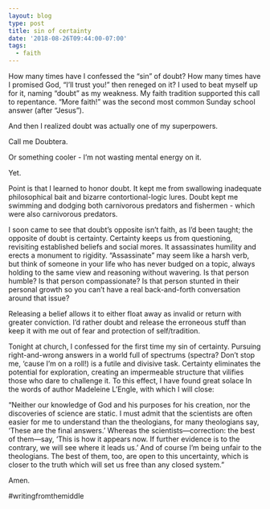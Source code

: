 ```yaml
---
layout: blog
type: post
title: sin of certainty
date: '2018-08-26T09:44:00-07:00'
tags:
  - faith
---
```

How many times have I confessed the “sin” of doubt? How many times have I promised God, “I’ll trust you!” then reneged on it? I used to beat myself up for it, naming “doubt” as my weakness. My faith tradition supported this call to repentance. “More faith!” was the second most common Sunday school answer (after “Jesus”).

And then I realized doubt was actually one of my superpowers.

Call me Doubtera.

Or something cooler - I’m not wasting mental energy on it.

Yet.

Point is that I learned to honor doubt. It kept me from swallowing inadequate philosophical bait and bizarre contortional-logic lures. Doubt kept me swimming and dodging both carnivorous predators and fishermen - which were also carnivorous predators.

I soon came to see that doubt’s opposite isn’t faith, as I’d been taught; the opposite of doubt is certainty. Certainty keeps us from questioning, revisiting established beliefs and social mores. It assassinates humility and erects a monument to rigidity. “Assassinate” may seem like a harsh verb, but think of someone in your life who has never budged on a topic, always holding to the same view and reasoning without wavering. Is that person humble? Is that person compassionate? Is that person stunted in their personal growth so you can’t have a real back-and-forth conversation around that issue?

Releasing a belief allows it to either float away as invalid or return with greater conviction. I’d rather doubt and release the erroneous stuff than keep it with me out of fear and protection of self/tradition.

Tonight at church, I confessed for the first time my sin of certainty. Pursuing right-and-wrong answers in a world full of spectrums (spectra? Don’t stop me, ‘cause I’m on a roll!) is a futile and divisive task. Certainty eliminates the potential for exploration, creating an impermeable structure that vilifies those who dare to challenge it. To this effect, I have found great solace In the words of author Madeleine L’Engle, with which I will close:

“Neither our knowledge of God and his purposes for his creation, nor the discoveries of science are static. I must admit that the scientists are often easier for me to understand than the theologians, for many theologians say, ‘These are the final answers.’ Whereas the scientists—correction: the best of them—say, ‘This is how it appears now. If further evidence is to the contrary, we will see where it leads us.’ And of course I’m being unfair to the theologians. The best of them, too, are open to this uncertainty, which is closer to the truth which will set us free than any closed system.”

Amen.

\#writingfromthemiddle
